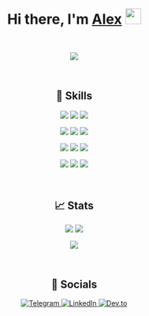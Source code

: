 <h1 align="center">Hi there, I'm <a href="http://aleksul.space" target="_blank">Alex</a> 
<img src="https://github.com/blackcater/blackcater/raw/main/images/Hi.gif" height="32"/></h1>

<br />

<p href="https://github.com/ryo-ma/github-profile-trophy" align="center">
  <img src="https://github-profile-trophy.vercel.app/?username=aleksul&theme=nord&margin-w=5&row=1&column=5&no-frame=true&title=Commits,PR,Repositories,Stars,Followers" />
</p>

<br />

<h2 align="center"> 🔧 Skills </h2>

<p align="center">
  <img src="https://img.shields.io/badge/python-3670A0?style=for-the-badge&logo=python&logoColor=white" />
  <img src="https://img.shields.io/badge/c-%2300599C.svg?style=for-the-badge&logo=c&logoColor=white" />
  <img src="https://img.shields.io/badge/dart-%230175C2.svg?style=for-the-badge&logo=dart&logoColor=white" />
</p>

<p align="center">
  <img src="https://img.shields.io/badge/postgres-%23316192.svg?style=for-the-badge&logo=postgresql&logoColor=white" />
  <img src="https://img.shields.io/badge/redis-%23DD0031.svg?style=for-the-badge&logo=redis&logoColor=white" />
  <img src="https://img.shields.io/badge/MongoDB-%234ea94b.svg?style=for-the-badge&logo=mongodb&logoColor=white" />
</p>

<p align="center">
  <img src="https://img.shields.io/badge/FastAPI-005571?style=for-the-badge&logo=fastapi" />
  <img src="https://img.shields.io/badge/Flutter-%2302569B.svg?style=for-the-badge&logo=Flutter&logoColor=white" />
  <img src="https://img.shields.io/badge/GODOT-%23FFFFFF.svg?style=for-the-badge&logo=godot-engine" />
</p>

<p align="center">
  <img src="https://img.shields.io/badge/docker-%230db7ed.svg?style=for-the-badge&logo=docker&logoColor=white" />
  <img src="https://t.ly/Ed1D" />
  <img src="https://img.shields.io/badge/terraform-%235835CC.svg?style=for-the-badge&logo=terraform&logoColor=white" />
</p>

<br />

<h2 align="center"> 📈 Stats </h2>

<p align="center">
  <img src="https://github-profile-summary-cards.vercel.app/api/cards/stats?username=aleksul&theme=solarized_dark" />
  <img src="https://github-profile-summary-cards.vercel.app/api/cards/most-commit-language?username=aleksul&theme=solarized_dark" />
</p>
<p align="center">
  <img src="https://github-profile-summary-cards.vercel.app/api/cards/profile-details?username=aleksul&theme=solarized_dark" />
</p>

<br />

<h2 align="center"> 🤝 Socials </h2>

<p align="center">
  <a href="https://t.me/aleksul">
    <img src="https://img.shields.io/badge/Telegram-2CA5E0?style=for-the-badge&logo=telegram&logoColor=white" alt="Telegram"/>
  </a>
  <a href="https://linkedin.com/in/aleksul">
    <img src="https://img.shields.io/badge/linkedin-%230077B5.svg?style=for-the-badge&logo=linkedin&logoColor=white" alt="LinkedIn"/>
  </a>
  <a href="https://dev.to/aleksul">
    <img src="https://img.shields.io/badge/dev.to-0A0A0A?style=for-the-badge&logo=dev.to&logoColor=white" alt="Dev.to"/>
  </a>
</p>
